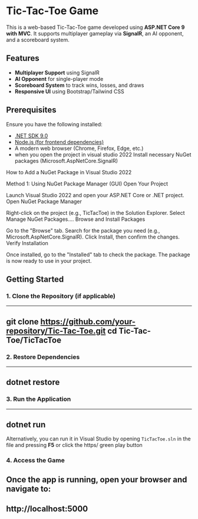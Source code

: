 # Tic-Tac-Toe Game

This is a web-based Tic-Tac-Toe game developed using **ASP.NET Core 9 with MVC**. It supports multiplayer gameplay via **SignalR**, an AI opponent, and a scoreboard system.

## Features
- **Multiplayer Support** using SignalR
- **AI Opponent** for single-player mode
- **Scoreboard System** to track wins, losses, and draws
- **Responsive UI** using Bootstrap/Tailwind CSS

## Prerequisites
Ensure you have the following installed:
- [.NET SDK 9.0](https://dotnet.microsoft.com/en-us/download/dotnet/9.0)
- [Node.js (for frontend dependencies)](https://nodejs.org/)
- A modern web browser (Chrome, Firefox, Edge, etc.)
- when you open the project in visual studio 2022 Install necessary NuGet packages (Microsoft.AspNetCore.SignalR)

How to Add a NuGet Package in Visual Studio 2022

Method 1: Using NuGet Package Manager (GUI)
Open Your Project

Launch Visual Studio 2022 and open your ASP.NET Core or .NET project.
Open NuGet Package Manager

Right-click on the project (e.g., TicTacToe) in the Solution Explorer.
Select Manage NuGet Packages....
Browse and Install Packages

Go to the "Browse" tab.
Search for the package you need (e.g., Microsoft.AspNetCore.SignalR).
Click Install, then confirm the changes.
Verify Installation

Once installed, go to the "Installed" tab to check the package.
The package is now ready to use in your project.

## Getting Started

### 1. Clone the Repository (if applicable)
---------------------------------------------------------
git clone https://github.com/your-repository/Tic-Tac-Toe.git
cd Tic-Tac-Toe/TicTacToe
---------------------------------------------------------

### 2. Restore Dependencies
---------------------------------------------------------
dotnet restore
---------------------------------------------------------

### 3. Run the Application
---------------------------------------------------------
dotnet run
---------------------------------------------------------


Alternatively, you can run it in Visual Studio by opening `TicTacToe.sln` in the file and pressing **F5** or click the https/ green play button


### 4. Access the Game
Once the app is running, open your browser and navigate to:
---------------------------------------------------------
http://localhost:5000
---------------------------------------------------------



